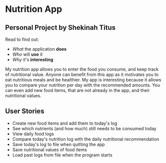 # Nutrition App

## Personal Project by Shekinah Titus

Read to find out:
- *What* the application **does**
- *Who* will **use** it
- *Why* it's **interesting**

My nutrition app allows you to enter the food you consume, and keep track of nutritional value.
Anyone can benefit from this app as it motivates you to eat nutritious meals and be healthier.
My app is interesting because it allows you to compare your nutrition per day with the recommended amounts.
You can even add new food items, that are not already in the app, and their nutritional values.

## User Stories
- Create new food items and add them to today's log
- See which nutrients (and how much) still needs to be consumed today
- View daily food logs
- Compare today's nutrition log with the daily nutritional recommendation
- Save today's log to file when quitting the app
- Save nutritional values of food items
- Load past logs from file when the program starts
